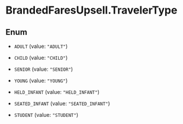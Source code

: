 # BrandedFaresUpsell.TravelerType

## Enum


* `ADULT` (value: `"ADULT"`)

* `CHILD` (value: `"CHILD"`)

* `SENIOR` (value: `"SENIOR"`)

* `YOUNG` (value: `"YOUNG"`)

* `HELD_INFANT` (value: `"HELD_INFANT"`)

* `SEATED_INFANT` (value: `"SEATED_INFANT"`)

* `STUDENT` (value: `"STUDENT"`)


